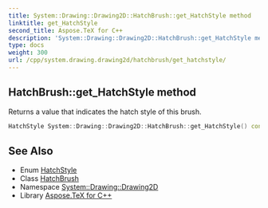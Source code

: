 ```yaml
---
title: System::Drawing::Drawing2D::HatchBrush::get_HatchStyle method
linktitle: get_HatchStyle
second_title: Aspose.TeX for C++
description: 'System::Drawing::Drawing2D::HatchBrush::get_HatchStyle method. Returns a value that indicates the hatch style of this brush in C++.'
type: docs
weight: 300
url: /cpp/system.drawing.drawing2d/hatchbrush/get_hatchstyle/
---
```

## HatchBrush::get_HatchStyle method


Returns a value that indicates the hatch style of this brush.

```cpp
HatchStyle System::Drawing::Drawing2D::HatchBrush::get_HatchStyle() const
```

## See Also

* Enum [HatchStyle](../../hatchstyle/)
* Class [HatchBrush](../)
* Namespace [System::Drawing::Drawing2D](../../)
* Library [Aspose.TeX for C++](../../../)
